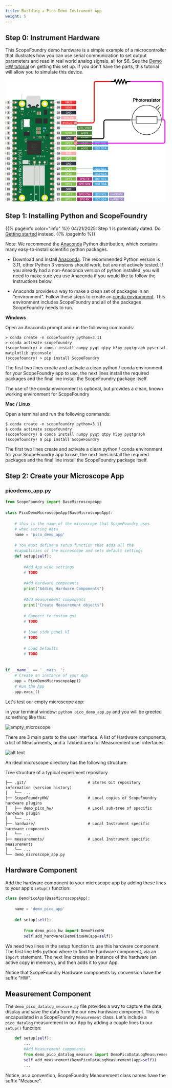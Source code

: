 ```yaml
---
title: Building a Pico Demo Instrument App
weight: 5
---
```


[getting_started_docs]:/docs/1_getting-started/

## Step 0: Instrument Hardware

This ScopeFoundry demo hardware is a simple example of a microcontroller that illustrates how you can use serial communication to set output parameters and read in real world analog signals, all for $6. See the [Demo HW tutorial](100_demo_pico_hw) on getting this set up. If you don't have the parts, this tutorial will allow you to simulate this device.

![Instrument HW](pico_pr_connection_diagram_pullup.png)


## Step 1: Installing Python and ScopeFoundry

{{% pageinfo color="info" %}}
04/21/2025: Step 1 is potentially dated. Do [Getting started](/docs/1_getting-started/) instead.
{{% /pageinfo %}}



[anaconda_dl]: https://www.anaconda.com/download/success

Note: We recommend the [Anaconda][anaconda_dl] Python distribution, which contains many easy-to-install scientific python packages.

* Download and Install [Anaconda][anaconda_dl]. The recommended Python version is 3.11, other Python 3 versions should work, but are not actively tested. If you already had a non-Anaconda version of python installed, you will need to make sure you use Anaconda if you would like to follow the instructions below.

* Anaconda provides a way to make a clean set of packages in an "environment". Follow these steps to create an [conda environment](http://conda.pydata.org/docs/using/envs.html). This environment includes ScopeFoundry and all of the packages ScopeFoundry needs to run. 

__Windows__
    
Open an Anaconda prompt and run the following commands:
    

```
> conda create -n scopefoundry python=3.11
> conda activate scopefoundry
(scopefoundry) > conda install numpy pyqt qtpy h5py pyqtgraph pyserial matplotlib qtconsole
(scopefoundry) > pip install ScopeFoundry
```
The first two lines create and activate a clean python / conda environment for your ScopeFoundry app to use, the next lines install the required packages and the final line install the ScopeFoundry package itself.    

The use of the conda environment is optional, but provides a clean, known working environment for ScopeFoundry

__Mac / Linux__

Open a terminal and run the following commands:

```
$ conda create -n scopefoundry python=3.11
$ conda activate scopefoundry
(scopefoundry) $ conda install numpy pyqt qtpy h5py pyqtgraph
(scopefoundry) $ pip install ScopeFoundry
```

The first two lines create and activate a clean python / conda environment for your ScopeFoundry app to use, the next lines install the required packages and the final line install the ScopeFoundry package itself.  

## Step 2: Create your Microscope App

### picodemo_app.py
```python
from ScopeFoundry import BaseMicroscopeApp

class PicoDemoMicroscopeApp(BaseMicroscopeApp):

    # this is the name of the microscope that ScopeFoundry uses 
    # when storing data
    name = 'pico_demo_app'
    
    # You must define a setup function that adds all the 
    #capablities of the microscope and sets default settings
    def setup(self):
        
        #Add App wide settings
        # TODO
        
        #Add hardware components
        print("Adding Hardware Components")

        #Add measurement components
        print("Create Measurement objects")

        # Connect to custom gui
        # TODO 
        
        # load side panel UI
        # TODO 

        # Load Defaults
        # TODO 
        

if __name__ == '__main__':
    # Create an instance of your App
    app = PicoDemoMicroscopeApp() 
    # Run the App
    app.exec_()
```


Let's test our empty microscope app:

in your terminal window: `python pico_demo_app.py` and you will be greeted something like this:

![empty_microscope](../empty_microscope.png)


There are 3 main parts to the user interface. A list of Hardware components, a list of Measurments, and a Tabbed area for Measurement user interfaces: 

![alt text](../Slide09.png)

An ideal microscope directory has the following structure:

Tree structure of a typical experiment repository

	├── .git/							# Stores Git repository information (version history)
	│   └── ...
	├── ScopeFoundryHW/					# Local copies of ScopeFoundry hardware plugins
	│   ├── demo_pico_hw/       		# Local sub-tree of specific hardware plugin
	│   └── ...
	├── hardware/				    	# Local Instrument specific hardware components
	│   └── ...
	├── measurements/					# Local Instrument specific measurements
	│   └── ...
	└── demo_microscope_app.py

## Hardware Component

Add the hardware component to your microscope app by adding these lines to your app's `setup()` function:

```python
class DemoPicoApp(BaseMicroscopeApp):

    name = 'demo_pico_app'

    def setup(self):

        from demo_pico_hw import DemoPicoHW
        self.add_hardware(DemoPicoHW(app=self))
```

We need two lines in the setup function to use this hardware component. The first line tells python where to find the hardware component, via an `import` statement. The next line creates an instance of the hardware (an active copy in memory), and then adds it to your App.

Notice that ScopeFoundry Hardware components by convension have the suffix "HW".

## Measurement Component

The `demo_pico_datalog_measure.py` file provides a way to capture the data, display and save the data from the our new hardware component. This is encapuslated in a ScopeFoundry `Measurement` class. Let's include a `pico_datalog` measurement in our App by adding a couple lines to our `setup()` function:

```python
    def setup(self):
        ...
        #Add Measurement components
        from demo_pico_datalog_measure import DemoPicoDataLogMeasurement
        self.add_measurement(DemoPicoDataLogMeasurement(app=self))
        ...
```

Notice, as a convention, ScopeFoundry Measurement class names have the suffix "Measure".